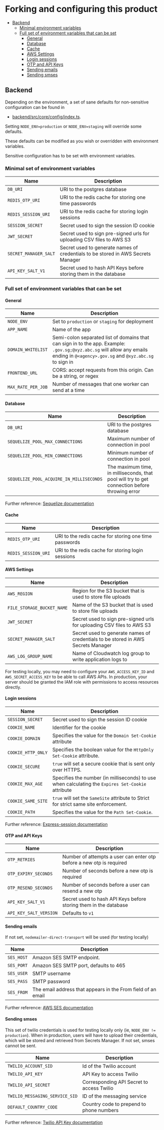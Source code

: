 # Forking and configuring this product

  * [Backend](#backend)
    + [Minimal environment variables](#minimal-environment-variables)
    + [Full set of environment variables that can be set](#full-set-of-environment-variables-that-can-be-set)
      - [General](#general)
      - [Database](#database)
      - [Cache](#cache)
      - [AWS Settings](#aws-settings)
      - [Login sessions](#login-sessions)
      - [OTP and API Keys](#otp-and-api-keys)
      - [Sending emails](#sending-emails)
      - [Sending smses](#sending-smses)

## Backend
Depending on the environment, a set of sane defaults for non-sensitive configuration can be found in
-  [backend/src/core/config/index.ts](../../backend/src/core/config/index.ts).

Setting `NODE_ENV=production` or `NODE_ENV=staging` will override some defaults.

These defaults can be modified as you wish or overridden with environment variables.

Sensitive configuration has to be set with environment variables. 

### Minimal set of environment variables
|Name|Description|
|--|--|
|`DB_URI`| URI to the postgres database |
|`REDIS_OTP_URI`| URI to the redis cache for storing one time passwords|
|`REDIS_SESSION_URI`| URI to the redis cache for storing login sessions |
|`SESSION_SECRET`| Secret used to sign the session ID cookie|
|`JWT_SECRET`| Secret used to sign pre-signed urls for uploading CSV files to AWS S3|
|`SECRET_MANAGER_SALT`| Secret used to generate names of credentials to be stored in AWS Secrets Manager|
|`API_KEY_SALT_V1`| Secret used to hash API Keys before storing them in the database |

### Full set of environment variables that can be set

#### General
|Name|Description|
|--|--|
|`NODE_ENV`|Set to `production` or `staging` for deployment|
|`APP_NAME`|Name of the app|
|`DOMAIN_WHITELIST`|Semi-colon separated list of domains that can sign in to the app. Example: `.gov.sg;@xyz.abc.sg` will allow any emails ending in `@<agency>.gov.sg` and `@xyz.abc.sg` to sign in|
|`FRONTEND_URL`|CORS: accept requests from this origin. Can be a string, or regex |
|`MAX_RATE_PER_JOB`|Number of messages that one worker can send at a time|

#### Database
|Name|Description|
|--|--|
|`DB_URI`| URI to the postgres database |
|`SEQUELIZE_POOL_MAX_CONNECTIONS`|Maximum number of connection in pool  |
|`SEQUELIZE_POOL_MIN_CONNECTIONS`|Minimum number of connection in pool |
|`SEQUELIZE_POOL_ACQUIRE_IN_MILLISECONDS`|The maximum time, in milliseconds, that pool will try to get connection before throwing error|

Further reference: [Sequelize documentation](https://sequelize.org/master/manual/connection-pool.html)

#### Cache
|Name|Description|
|--|--|
|`REDIS_OTP_URI`| URI to the redis cache for storing one time passwords|
|`REDIS_SESSION_URI`| URI to the redis cache for storing login sessions |

#### AWS Settings
|Name|Description|
|--|--|
|`AWS_REGION`|Region for the S3 bucket that is used to store file uploads|
|`FILE_STORAGE_BUCKET_NAME`|Name of the S3 bucket that is used to store file uploads|
|`JWT_SECRET`| Secret used to sign pre-signed urls for uploading CSV files to AWS S3|
|`SECRET_MANAGER_SALT`| Secret used to generate names of credentials to be stored in AWS Secrets Manager|
|`AWS_LOG_GROUP_NAME`|Name of Cloudwatch log group to write application logs to|

For testing locally, you may need to configure your `AWS_ACCESS_KEY_ID` and `AWS_SECRET_ACCESS_KEY` to be able to call AWS APIs. In production, your server should be granted the IAM role with permissions to access resources directly.

#### Login sessions
|Name|Description|
|--|--|
|`SESSION_SECRET`| Secret used to sign the session ID cookie|
|`COOKIE_NAME`|Identifier for the cookie|
|`COOKIE_DOMAIN`|Specifies the value for the `Domain Set-Cookie` attribute|
|`COOKIE_HTTP_ONLY`|Specifies the boolean value for the `HttpOnly Set-Cookie` attribute.|
|`COOKIE_SECURE`| `true` will set a secure cookie that is sent only over HTTPS. |
|`COOKIE_MAX_AGE`|Specifies the number (in milliseconds) to use when calculating the `Expires Set-Cookie` attribute|
|`COOKIE_SAME_SITE`|`true` will set the `SameSite` attribute to Strict for strict same site enforcement.|
|`COOKIE_PATH`|Specifies the value for the `Path Set-Cookie`. |

Further reference: [Express-session documentation](https://www.npmjs.com/package/express-session)

#### OTP and API Keys
|Name|Description|
|--|--|
|`OTP_RETRIES`|Number of attempts a user can enter otp before a new otp is required|
|`OTP_EXPIRY_SECONDS`|Number of seconds before a new otp is required|
|`OTP_RESEND_SECONDS`|Number of seconds before a user can resend a new otp|
|`API_KEY_SALT_V1`| Secret used to hash API Keys before storing them in the database |
|`API_KEY_SALT_VERSION`| Defaults to `v1`|

#### Sending emails
If not set, `nodemailer-direct-transport` will be used (for testing locally)

|Name|Description|
|--|--|
|`SES_HOST`|Amazon SES SMTP endpoint.|
|`SES_PORT`|Amazon SES SMTP port, defaults to 465|
|`SES_USER`|SMTP username|
|`SES_PASS`|SMTP password|
|`SES_FROM`|The email address that appears in the From field of an email|

Further reference: [AWS SES documentation](https://docs.aws.amazon.com/ses/latest/DeveloperGuide/smtp-credentials.html)

#### Sending smses
This set of twilio credentials is used for testing locally only (ie, `NODE_ENV != production`). When in production, users will have to upload their credentials, which will be stored and retrieved from Secrets Manager. 
If not set, smses cannot be sent. 

|Name|Description|
|--|--|
|`TWILIO_ACCOUNT_SID`|Id of the Twilio account|
|`TWILIO_API_KEY`|API Key to access Twilio|
|`TWILIO_API_SECRET`|Corresponding API Secret to access Twilio|
|`TWILIO_MESSAGING_SERVICE_SID`|ID of the messaging service|
|`DEFAULT_COUNTRY_CODE`|Country code to prepend to phone numbers|

Further reference: [Twilio API Key documentation](https://www.twilio.com/docs/iam/keys/api-key-resource?code-sample=code-authenticate-with-api-key-and-api-secret)
